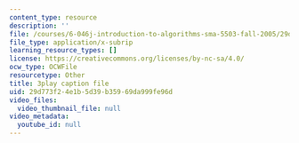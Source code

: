 ```yaml
---
content_type: resource
description: ''
file: /courses/6-046j-introduction-to-algorithms-sma-5503-fall-2005/29d773f24e1b5d39b35969da999fe96d_whjt_N9uYFI.vtt
file_type: application/x-subrip
learning_resource_types: []
license: https://creativecommons.org/licenses/by-nc-sa/4.0/
ocw_type: OCWFile
resourcetype: Other
title: 3play caption file
uid: 29d773f2-4e1b-5d39-b359-69da999fe96d
video_files:
  video_thumbnail_file: null
video_metadata:
  youtube_id: null
---
```

